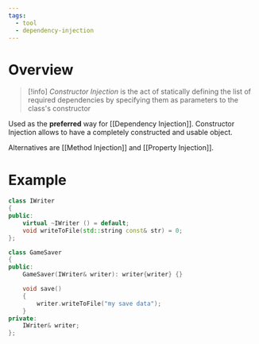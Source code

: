 ```yaml
---
tags:
  - tool
  - dependency-injection
---
```

# Overview

> [!info] *Constructor Injection* is the act of statically defining the list of required dependencies by specifying them as parameters to the class's constructor
>

Used as the **preferred** way for [[Dependency Injection]]. Constructor Injection allows to have a completely constructed and usable object.

Alternatives are [[Method Injection]] and [[Property Injection]].

# Example

```cpp
class IWriter
{
public:
	virtual ~IWriter () = default;
	void writeToFile(std::string const& str) = 0;
};

class GameSaver
{
public:
	GameSaver(IWriter& writer): writer{writer} {}

	void save()
	{
		writer.writeToFile("my save data");
	}
private:
	IWriter& writer;
};
```

